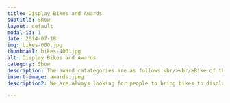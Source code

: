 ```yaml
---
title: Display Bikes and Awards
subtitle: Show
layout: default
modal-id: 1
date: 2014-07-18
img: bikes-600.jpg
thumbnail: bikes-400.jpg
alt: Display Bikes and Awards
category: Show
description: The award catategories are as follows:<br/><br/>Bike of the show - best restored machine<br/><br/>Spirit of the show - best oily rag survivor or bike which embodies the passion for motorcycling<br/><br/>S&D Fabrications award - best modified or custom machine
insert-image: awards.jpeg
description2: We are always looking for people to bring bikes to display at the show. If you have an old, interesting or unusual bike you wish to display then we would be delighted to have it. We have paid overnight security if you wished to leave it with us all weekend but we simply ask you to be with us by 10:30 am on either day to have it in position by 11am. Display bikes can be picked up from 5pm on either day but if earlier talk to one of our team and they will walk you out to ensure you can exit the show ground safely. Awards will be presented at around 4:30pm on the Sunday. You do not have to book a space but please feel free to contact us via Facebook or email is you have any further questions.

---
```

